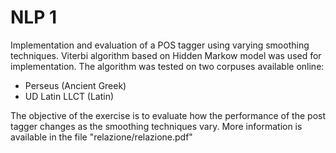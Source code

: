 # NLP 1

Implementation and evaluation of a POS tagger using varying smoothing techniques. Viterbi algorithm based on Hidden
Markow model was used for implementation.
The algorithm was tested on two corpuses available online:

- Perseus (Ancient Greek)
- UD Latin LLCT (Latin)

The objective of the exercise is to evaluate how the performance of the post tagger changes as the smoothing techniques vary.
More information is available in the file "relazione/relazione.pdf"
